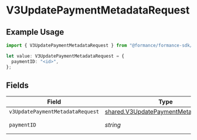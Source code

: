 # V3UpdatePaymentMetadataRequest

## Example Usage

```typescript
import { V3UpdatePaymentMetadataRequest } from "@formance/formance-sdk/sdk/models/operations";

let value: V3UpdatePaymentMetadataRequest = {
  paymentID: "<id>",
};
```

## Fields

| Field                                                                                                 | Type                                                                                                  | Required                                                                                              | Description                                                                                           |
| ----------------------------------------------------------------------------------------------------- | ----------------------------------------------------------------------------------------------------- | ----------------------------------------------------------------------------------------------------- | ----------------------------------------------------------------------------------------------------- |
| `v3UpdatePaymentMetadataRequest`                                                                      | [shared.V3UpdatePaymentMetadataRequest](../../../sdk/models/shared/v3updatepaymentmetadatarequest.md) | :heavy_minus_sign:                                                                                    | N/A                                                                                                   |
| `paymentID`                                                                                           | *string*                                                                                              | :heavy_check_mark:                                                                                    | The payment ID                                                                                        |